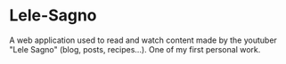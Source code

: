 # Lele-Sagno
A web application used to read and watch content made by the youtuber "Lele Sagno" (blog, posts, recipes...). One of my first personal work.

